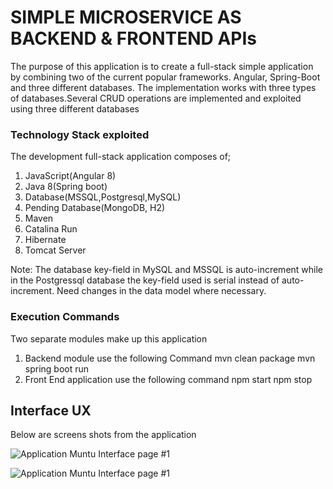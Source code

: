 # SIMPLE MICROSERVICE AS BACKEND & FRONTEND APIs

The purpose of this application is to create a full-stack simple application by combining two of the current popular frameworks. Angular, Spring-Boot and three different databases. The implementation works with three types of databases.Several CRUD operations are implemented and exploited using three different databases

### Technology Stack exploited

The development full-stack application composes of;
1. JavaScript(Angular 8)
2. Java 8(Spring boot)
3. Database(MSSQL,Postgresql,MySQL)
4. Pending Database(MongoDB, H2)
5. Maven
6. Catalina Run
7. Hibernate
8. Tomcat Server

Note: The database key-field in MySQL and MSSQL is auto-increment while in the Postgressql database the key-field used is serial instead of auto-increment. Need changes in the data model where necessary. 

### Execution Commands

Two separate modules make up this application
1. Backend module use the following Command
        mvn clean package
        mvn spring boot run
2. Front End application use the following command
        npm start
        npm stop

## Interface UX
 Below are screens shots from the application

![ Application Muntu Interface page #1 ](https://github.com/LINOSNCHENA/Fullstack-system-in-SpringAngularMSSQL-APP/blob/master/page1.png)

![ Application Muntu Interface page #1 ](https://github.com/LINOSNCHENA/Fullstack-system-in-SpringAngularMSSQL-APP/blob/master/page2.png)


